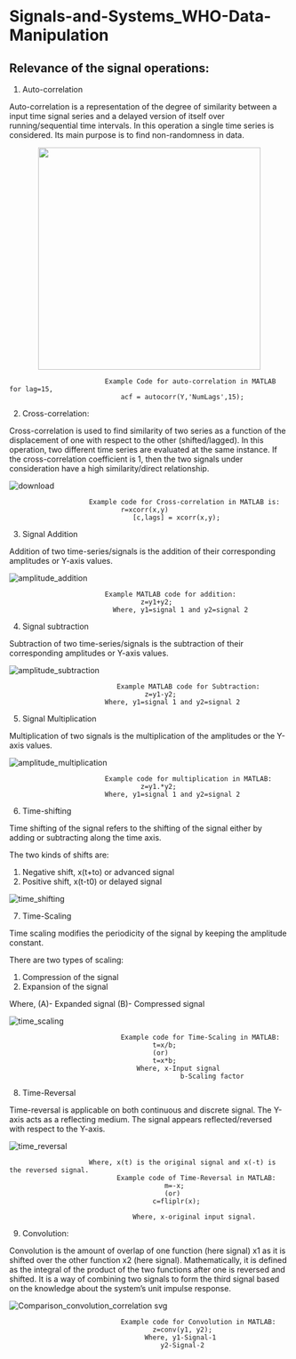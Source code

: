 # Signals-and-Systems_WHO-Data-Manipulation

## Relevance of the signal operations:

1) Auto-correlation

Auto-correlation is a representation of the degree of similarity between a input time signal series and a delayed version of itself over running/sequential time intervals.
In this operation a single time series is considered. Its main purpose is to find non-randomness in data.

<p align="center" width="100%">
    <img width="400" height="400" src="https://user-images.githubusercontent.com/67193440/178097850-9c773547-39f8-4e7f-89fe-8e787fdc3e86.png">
</p>

 							Example Code for auto-correlation in MATLAB for lag=15,
								acf = autocorr(Y,'NumLags',15);

2) Cross-correlation:

Cross-correlation is used to find similarity of two series as a function of the displacement of one with respect to the other (shifted/lagged). In this operation, two different time series are evaluated at the same instance. If the cross-correlation coefficient is 1, then the two signals under consideration have a high similarity/direct relationship.


![download](https://user-images.githubusercontent.com/67193440/178098124-ae979fca-c219-471d-b0b7-e1924d29c0ea.png)

						Example code for Cross-correlation in MATLAB is:
								r=xcorr(x,y)
						           [c,lags] = xcorr(x,y);

3) Signal Addition

Addition of two time-series/signals is the addition of their corresponding amplitudes or Y-axis values.


![amplitude_addition](https://user-images.githubusercontent.com/67193440/178098155-07938d2a-8279-4a16-83a9-81284a54d453.png)


							Example MATLAB code for addition:
								     z=y1+y2;
						      Where, y1=signal 1 and y2=signal 2

4) Signal subtraction

Subtraction of two time-series/signals is the subtraction of their corresponding amplitudes or Y-axis values.


![amplitude_subtraction](https://user-images.githubusercontent.com/67193440/178098187-7eb7967e-c63a-4390-8b7e-29effc94a095.png)

						       Example MATLAB code for Subtraction:
								      z=y1-y2;
							Where, y1=signal 1 and y2=signal 2
							
5) Signal Multiplication

Multiplication of two signals is the multiplication of the amplitudes or the Y-axis values.


![amplitude_multiplication](https://user-images.githubusercontent.com/67193440/178098208-3f25b80c-d679-4c96-903b-9746a6d72845.png)

						    Example code for multiplication in MATLAB:
								     z=y1.*y2;
							Where, y1=signal 1 and y2=signal 2
							
6) Time-shifting 

Time shifting of the signal refers to the shifting of the signal either by adding or subtracting along the time axis.

The two kinds of shifts are:
1)	Negative shift, x(t+to) or advanced signal
2)	Positive shift, x(t-t0) or delayed signal


![time_shifting](https://user-images.githubusercontent.com/67193440/178098276-42ffd389-7185-45bf-ae54-9284c4650dfb.png)


7) Time-Scaling

Time scaling modifies the periodicity of the signal by keeping the amplitude constant.

There are two types of scaling:

1)	Compression of the signal
2)	Expansion of the signal

Where,  (A)- Expanded signal
	(B)- Compressed signal
	
![time_scaling](https://user-images.githubusercontent.com/67193440/178098294-51b36bf9-e000-47c2-89fd-ef4c1cea3724.png)
	
								Example code for Time-Scaling in MATLAB:
										t=x/b;
										(or)
										t=x*b;
									Where, x-Input signal
            								   b-Scaling factor

8) Time-Reversal

Time-reversal is applicable on both continuous and discrete signal. The Y-axis acts as a reflecting medium. The signal appears reflected/reversed with respect to the Y-axis.


![time_reversal](https://user-images.githubusercontent.com/67193440/178098349-24dc22cd-f647-4c58-b082-ed02a8b521fc.png)

						Where, x(t) is the original signal and x(-t) is the reversed signal.
							   Example code of Time-Reversal in MATLAB:
									       m=-x;
									       (or)
									    c=fliplr(x);

								   Where, x-original input signal.

9) Convolution:

Convolution is the amount of overlap of one function (here signal) x1 as it is shifted over the other function x2 (here signal). Mathematically, it is defined as the integral of the product of the two functions after one is reversed and shifted. It is a way of combining two signals to form the third signal based on the knowledge about the system’s unit impulse response.

 
![Comparison_convolution_correlation svg](https://user-images.githubusercontent.com/67193440/178098419-aaecdf76-738b-4363-8f85-37b959b0e309.png)



								Example code for Convolution in MATLAB:
									    z=conv(y1, y2);
									  Where, y1-Signal-1
									      y2-Signal-2
